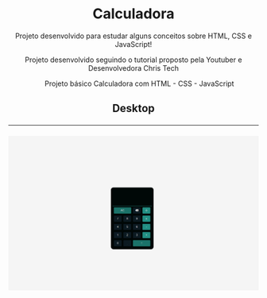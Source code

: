 <h1 align="center"> Calculadora</h1>
<p align="center">Projeto desenvolvido para estudar alguns conceitos sobre HTML, CSS e JavaScript!</p>
<p align="center">Projeto desenvolvido seguindo o tutorial proposto pela Youtuber e Desenvolvedora Chris Tech</p>
<ul align="center">
<a hrf="https://www.youtube.com/watch?v=g3xJhlxNPbw">Projeto básico Calculadora com HTML - CSS - JavaScript</a>
</ul>
<h2 align="center"> Desktop<hr></h2>
<img src=./img/desk.png>
